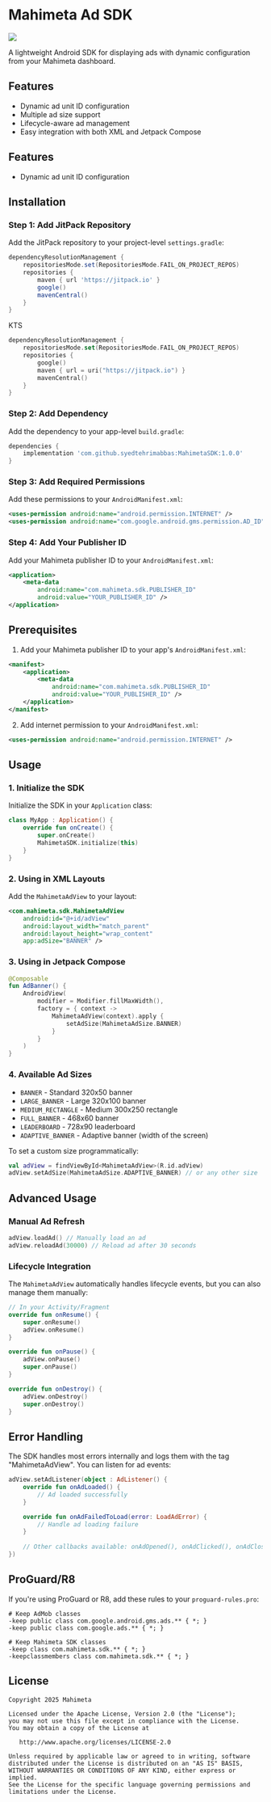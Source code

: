# Mahimeta Ad SDK

[![](https://jitpack.io/v/syedtehrimabbas/MahimetaSDK.svg)](https://jitpack.io/#syedtehrimabbas/MahimetaSDK)

A lightweight Android SDK for displaying ads with dynamic configuration from your Mahimeta dashboard.

## Features

- Dynamic ad unit ID configuration
- Multiple ad size support
- Lifecycle-aware ad management
- Easy integration with both XML and Jetpack Compose

## Features

- Dynamic ad unit ID configuration
## Installation

### Step 1: Add JitPack Repository

Add the JitPack repository to your project-level `settings.gradle`:

```groovy
dependencyResolutionManagement {
    repositoriesMode.set(RepositoriesMode.FAIL_ON_PROJECT_REPOS)
    repositories {
        maven { url 'https://jitpack.io' }
        google()
        mavenCentral()
    }
}
```
KTS
```kts
dependencyResolutionManagement {
    repositoriesMode.set(RepositoriesMode.FAIL_ON_PROJECT_REPOS)
    repositories {
        google()
        maven { url = uri("https://jitpack.io") }
        mavenCentral()
    }
}
```



### Step 2: Add Dependency

Add the dependency to your app-level `build.gradle`:

```groovy
dependencies {
    implementation 'com.github.syedtehrimabbas:MahimetaSDK:1.0.0'
}
```

### Step 3: Add Required Permissions

Add these permissions to your `AndroidManifest.xml`:

```xml
<uses-permission android:name="android.permission.INTERNET" />
<uses-permission android:name="com.google.android.gms.permission.AD_ID" />
```

### Step 4: Add Your Publisher ID

Add your Mahimeta publisher ID to your `AndroidManifest.xml`:

```xml
<application>
    <meta-data
        android:name="com.mahimeta.sdk.PUBLISHER_ID"
        android:value="YOUR_PUBLISHER_ID" />
</application>
```

## Prerequisites

1. Add your Mahimeta publisher ID to your app's `AndroidManifest.xml`:

```xml
<manifest>
    <application>
        <meta-data
            android:name="com.mahimeta.sdk.PUBLISHER_ID"
            android:value="YOUR_PUBLISHER_ID" />
    </application>
</manifest>
```

2. Add internet permission to your `AndroidManifest.xml`:

```xml
<uses-permission android:name="android.permission.INTERNET" />
```

## Usage

### 1. Initialize the SDK

Initialize the SDK in your `Application` class:

```kotlin
class MyApp : Application() {
    override fun onCreate() {
        super.onCreate()
        MahimetaSDK.initialize(this)
    }
}
```

### 2. Using in XML Layouts

Add the `MahimetaAdView` to your layout:

```xml
<com.mahimeta.sdk.MahimetaAdView
    android:id="@+id/adView"
    android:layout_width="match_parent"
    android:layout_height="wrap_content"
    app:adSize="BANNER" />
```

### 3. Using in Jetpack Compose

```kotlin
@Composable
fun AdBanner() {
    AndroidView(
        modifier = Modifier.fillMaxWidth(),
        factory = { context ->
            MahimetaAdView(context).apply {
                setAdSize(MahimetaAdSize.BANNER)
            }
        }
    )
}
```

### 4. Available Ad Sizes

- `BANNER` - Standard 320x50 banner
- `LARGE_BANNER` - Large 320x100 banner
- `MEDIUM_RECTANGLE` - Medium 300x250 rectangle
- `FULL_BANNER` - 468x60 banner
- `LEADERBOARD` - 728x90 leaderboard
- `ADAPTIVE_BANNER` - Adaptive banner (width of the screen)

To set a custom size programmatically:

```kotlin
val adView = findViewById<MahimetaAdView>(R.id.adView)
adView.setAdSize(MahimetaAdSize.ADAPTIVE_BANNER) // or any other size
```

## Advanced Usage

### Manual Ad Refresh

```kotlin
adView.loadAd() // Manually load an ad
adView.reloadAd(30000) // Reload ad after 30 seconds
```

### Lifecycle Integration

The `MahimetaAdView` automatically handles lifecycle events, but you can also manage them manually:

```kotlin
// In your Activity/Fragment
override fun onResume() {
    super.onResume()
    adView.onResume()
}

override fun onPause() {
    adView.onPause()
    super.onPause()
}

override fun onDestroy() {
    adView.onDestroy()
    super.onDestroy()
}
```

## Error Handling

The SDK handles most errors internally and logs them with the tag "MahimetaAdView". You can listen for ad events:

```kotlin
adView.setAdListener(object : AdListener() {
    override fun onAdLoaded() {
        // Ad loaded successfully
    }

    override fun onAdFailedToLoad(error: LoadAdError) {
        // Handle ad loading failure
    }
    
    // Other callbacks available: onAdOpened(), onAdClicked(), onAdClosed(), onAdImpression()
})
```

## ProGuard/R8

If you're using ProGuard or R8, add these rules to your `proguard-rules.pro`:

```
# Keep AdMob classes
-keep public class com.google.android.gms.ads.** { *; }
-keep public class com.google.ads.** { *; }

# Keep Mahimeta SDK classes
-keep class com.mahimeta.sdk.** { *; }
-keepclassmembers class com.mahimeta.sdk.** { *; }
```

## License

```
Copyright 2025 Mahimeta

Licensed under the Apache License, Version 2.0 (the "License");
you may not use this file except in compliance with the License.
You may obtain a copy of the License at

   http://www.apache.org/licenses/LICENSE-2.0

Unless required by applicable law or agreed to in writing, software
distributed under the License is distributed on an "AS IS" BASIS,
WITHOUT WARRANTIES OR CONDITIONS OF ANY KIND, either express or implied.
See the License for the specific language governing permissions and
limitations under the License.
```
